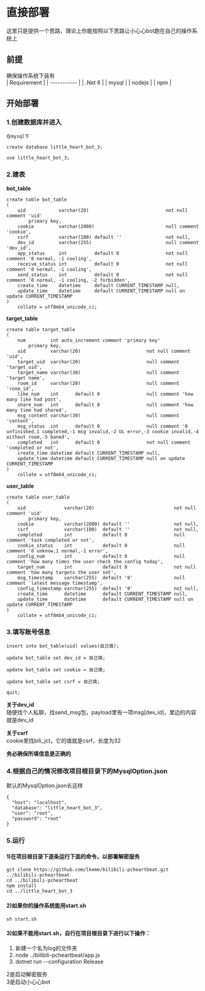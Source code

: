 # 直接部署

这里只是提供一个思路，理论上你能按照以下思路让小心心bot跑在自己的操作系统上

## 前提

确保操作系统下装有  
| Requirement |
| ----------- |
| .Net 6 |
| mysql |
| nodejs |
| npm |

## 开始部署

### 1.创建数据库并进入

```
在mysql下

create database little_heart_bot_3;

use little_heart_bot_3;
```

### 2.建表

**bot_table**

```
create table bot_table
(
    uid            varchar(20)                            not null comment 'uid'
        primary key,
    cookie         varchar(2000)                          null comment 'cookie',
    csrf           varchar(100) default ''                not null,
    dev_id         varchar(255)                           null comment 'dev_id',
    app_status     int          default 0                 not null comment '0 normal, -1 cooling',
    receive_status int          default 0                 not null comment '0 normal, -1 cooling',
    send_status    int          default 0                 not null comment '0 normal, -1 cooling, -2 forbidden',
    create_time    datetime     default CURRENT_TIMESTAMP null,
    update_time    datetime     default CURRENT_TIMESTAMP null on update CURRENT_TIMESTAMP
)
    collate = utf8mb4_unicode_ci;
```

**target_table**

```
create table target_table
(
    num         int auto_increment comment 'primary key'
        primary key,
    uid         varchar(20)                        not null comment 'uid',
    target_uid  varchar(20)                        null comment 'target_uid',
    target_name varchar(30)                        null comment 'target name',
    room_id     varchar(20)                        null comment 'room_id',
    like_num    int      default 0                 null comment 'how many like had post',
    share_num   int      default 0                 null comment 'how many time had shared',
    msg_content varchar(30)                        null comment 'content',
    msg_status  int      default 0                 null comment '0 unfinished,1 completed,-1 msg invalid,-2 UL error,-3 cookie invalid,-4 without room,-5 baned',
    completed   int      default 0                 not null comment 'completed or not',
    create_time datetime default CURRENT_TIMESTAMP null,
    update_time datetime default CURRENT_TIMESTAMP null on update CURRENT_TIMESTAMP
)
    collate = utf8mb4_unicode_ci;
```

**user_table**

```
create table user_table
(
    uid              varchar(20)                             not null comment 'uid'
        primary key,
    cookie           varchar(2000) default ''                not null,
    csrf             varchar(100)  default ''                not null,
    completed        int           default 0                 null comment 'task completed or not',
    cookie_status    int           default 0                 null comment '0 unknow,1 normal,-1 error',
    config_num       int           default 0                 null comment 'how many times the user check the config today',
    target_num       int           default 0                 not null comment 'how many targets the user set',
    msg_timestamp    varchar(255)  default '0'               null comment 'latest message timestamp',
    config_timestamp varchar(255)  default '0'               not null,
    create_time      datetime      default CURRENT_TIMESTAMP null,
    update_time      datetime      default CURRENT_TIMESTAMP null on update CURRENT_TIMESTAMP
)
    collate = utf8mb4_unicode_ci;
```

### 3.填写账号信息

```
insert into bot_table(uid) values(自己填);

update bot_table set dev_id = 自己填;

update bot_table set cookie = 自己填;

update bot_table set csrf = 自己填;

quit;
```  

**关于dev_id**  
随便找个人私聊，找send_msg包，payload里有一项msg[dev_id]，里边的内容就是dev_id

**关于csrf**  
cookie里找bili_jct，它的值就是csrf，长度为32

**务必确保所填信息是正确的**

### 4.根据自己的情况修改项目根目录下的MysqlOption.json

默认的MysqlOption.json长这样

```
{
  "host": "localhost",
  "database": "little_heart_bot_3",
  "user": "root",
  "password": "root"
}
```

### 5.运行

#### 1)在项目根目录下逐条运行下面的命令，以部署解密服务

```
git clone https://github.com/lkeme/bilibili-pcheartbeat.git ../bilibili-pcheartbeat
cd ../bilibili-pcheartbeat
npm install
cd ../little_heart_bot_3
```

#### 2)如果你的操作系统能用start.sh

```
sh start.sh
```

#### 3)如果不能用start.sh，自行在项目根目录下进行以下操作：

1. 新建一个名为log的文件夹
2. node ../bilibili-pcheartbeat/app.js
3. dotnet run --configuration Release

2是启动解密服务  
3是启动小心心bot